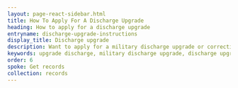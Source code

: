 ```yaml
---
layout: page-react-sidebar.html
title: How To Apply For A Discharge Upgrade
heading: How to apply for a discharge upgrade
entryname: discharge-upgrade-instructions
display_title: Discharge upgrade
description: Want to apply for a military discharge upgrade or correction? Get step-by-step instructions depending on your specific situation. If your discharge is upgraded, you'll be eligible for VA benefits you earned while serving.
keywords: upgrade discharge, military discharge upgrade, discharge upgrade
order: 6
spoke: Get records
collection: records
---
```

